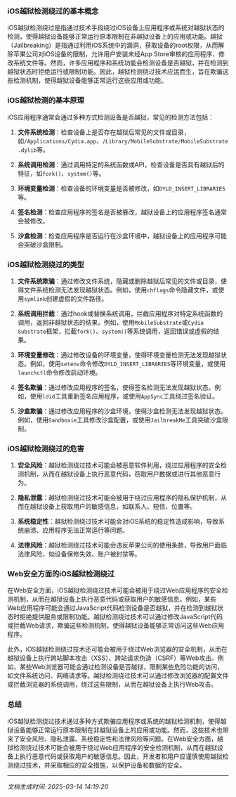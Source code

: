### iOS越狱检测绕过的基本概念

iOS越狱检测绕过是指通过技术手段绕过iOS设备上应用程序或系统对越狱状态的检测，使得越狱设备能够正常运行原本限制在非越狱设备上的应用或功能。越狱（Jailbreaking）是指通过利用iOS系统中的漏洞，获取设备的root权限，从而解除苹果公司对iOS设备的限制，允许用户安装未经App Store审核的应用程序、修改系统文件等。然而，许多应用程序和系统功能会检测设备是否越狱，并在检测到越狱状态时拒绝运行或限制功能。因此，越狱检测绕过技术应运而生，旨在欺骗这些检测机制，使得越狱设备能够正常运行这些应用或功能。

### iOS越狱检测的基本原理

iOS应用程序通常会通过多种方式检测设备是否越狱，常见的检测方法包括：

1. **文件系统检测**：检查设备上是否存在越狱后常见的文件或目录，如`/Applications/Cydia.app`、`/Library/MobileSubstrate/MobileSubstrate.dylib`等。

2. **系统调用检测**：通过调用特定的系统函数或API，检查设备是否具有越狱后的特征，如`fork()`、`system()`等。

3. **环境变量检测**：检查设备的环境变量是否被修改，如`DYLD_INSERT_LIBRARIES`等。

4. **签名检测**：检查应用程序的签名是否被篡改，越狱设备上的应用程序签名通常会被修改。

5. **沙盒检测**：检查应用程序是否运行在沙盒环境中，越狱设备上的应用程序可能会突破沙盒限制。

### iOS越狱检测绕过的类型

1. **文件系统欺骗**：通过修改文件系统，隐藏或删除越狱后常见的文件或目录，使得文件系统检测无法发现越狱状态。例如，使用`chflags`命令隐藏文件，或使用`symlink`创建虚假的文件路径。

2. **系统调用拦截**：通过hook或替换系统调用，拦截应用程序对特定系统函数的调用，返回非越狱状态的结果。例如，使用`MobileSubstrate`或`Cydia Substrate`框架，拦截`fork()`、`system()`等系统调用，返回错误或虚假的结果。

3. **环境变量修改**：通过修改设备的环境变量，使得环境变量检测无法发现越狱状态。例如，使用`setenv`命令修改`DYLD_INSERT_LIBRARIES`等环境变量，或使用`launchctl`命令修改启动环境。

4. **签名欺骗**：通过修改应用程序的签名，使得签名检测无法发现越狱状态。例如，使用`ldid`工具重新签名应用程序，或使用`AppSync`工具绕过签名验证。

5. **沙盒欺骗**：通过修改应用程序的沙盒环境，使得沙盒检测无法发现越狱状态。例如，使用`Sandboxie`工具修改沙盒配置，或使用`JailbreakMe`工具突破沙盒限制。

### iOS越狱检测绕过的危害

1. **安全风险**：越狱检测绕过技术可能会被恶意软件利用，绕过应用程序的安全检测机制，从而在越狱设备上执行恶意代码，窃取用户数据或进行其他恶意行为。

2. **隐私泄露**：越狱检测绕过技术可能会被用于绕过应用程序的隐私保护机制，从而在越狱设备上获取用户的敏感信息，如联系人、短信、位置等。

3. **系统稳定性**：越狱检测绕过技术可能会对iOS系统的稳定性造成影响，导致系统崩溃、应用程序无法正常运行等问题。

4. **法律风险**：越狱检测绕过技术可能会违反苹果公司的使用条款，导致用户面临法律风险，如设备保修失效、账户被封禁等。

### Web安全方面的iOS越狱检测绕过

在Web安全方面，iOS越狱检测绕过技术可能会被用于绕过Web应用程序的安全检测机制，从而在越狱设备上执行恶意代码或获取用户的敏感信息。例如，某些Web应用程序可能会通过JavaScript代码检测设备是否越狱，并在检测到越狱状态时拒绝提供服务或限制功能。越狱检测绕过技术可以通过修改JavaScript代码或拦截Web请求，欺骗这些检测机制，使得越狱设备能够正常访问这些Web应用程序。

此外，iOS越狱检测绕过技术还可能会被用于绕过Web浏览器的安全机制，从而在越狱设备上执行跨站脚本攻击（XSS）、跨站请求伪造（CSRF）等Web攻击。例如，某些Web浏览器可能会通过检测设备是否越狱，限制某些危险功能的访问，如文件系统访问、网络请求等。越狱检测绕过技术可以通过修改浏览器的配置文件或拦截浏览器的系统调用，绕过这些限制，从而在越狱设备上执行Web攻击。

### 总结

iOS越狱检测绕过技术通过多种方式欺骗应用程序或系统的越狱检测机制，使得越狱设备能够正常运行原本限制在非越狱设备上的应用或功能。然而，这些技术也带来了安全风险、隐私泄露、系统稳定性和法律风险等问题。在Web安全方面，越狱检测绕过技术可能会被用于绕过Web应用程序的安全检测机制，从而在越狱设备上执行恶意代码或获取用户的敏感信息。因此，开发者和用户应谨慎使用越狱检测绕过技术，并采取相应的安全措施，以保护设备和数据的安全。

---

*文档生成时间: 2025-03-14 14:19:20*



